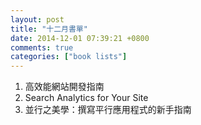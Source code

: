 ```yaml
---
layout: post
title: "十二月書單"
date: 2014-12-01 07:39:21 +0800
comments: true
categories: ["book lists"]
---
```


<!-- more -->

1. 高效能網站開發指南
2. Search Analytics for Your Site
3. 並行之美學：撰寫平行應用程式的新手指南